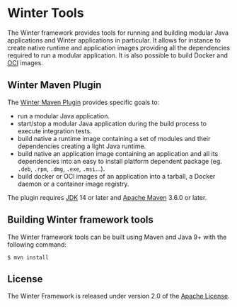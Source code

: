 [winter-tool-maven-plugin]: https://github.com/winterframework-io/winter-tools/tree/master/winter-maven-plugin

[jdk]: https://jdk.java.net/
[maven]: https://maven.apache.org/download.cgi
[open-container-image]: https://github.com/opencontainers/image-spec
[apache-license]: https://www.apache.org/licenses/LICENSE-2.0

# Winter Tools

The Winter framework provides tools for running and building modular Java applications and Winter applications in particular. It allows for instance to create native runtime and application images providing all the dependencies required to run a modular application. It is also possible to build Docker and [OCI][open-container-image] images.

## Winter Maven Plugin

The [Winter Maven Plugin][winter-tool-maven-plugin] provides specific goals to:

- run a modular Java application.
- start/stop a modular Java application during the build process to execute integration tests.
- build native a runtime image containing a set of modules and their dependencies creating a light Java runtime.
- build native an application image containing an application and all its dependencies into an easy to install platform dependent package (eg. `.deb`, `.rpm`, `.dmg`, `.exe`, `.msi`...).
- build docker or OCI images of an application into a tarball, a Docker daemon or a container image registry.

The plugin requires [JDK][jdk] 14 or later and [Apache Maven][maven] 3.6.0 or later.

## Building Winter framework tools

The Winter framework tools can be built using Maven and Java 9+ with the following command:

```plaintext
$ mvn install
```

## License

The Winter Framework is released under version 2.0 of the [Apache License][apache-license].

